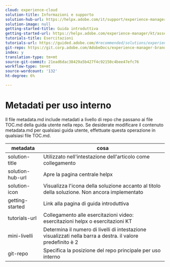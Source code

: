 ```yaml
---
cloud: experience-cloud
solution-title: Informazioni e supporto
solution-hub-url: https://helpx.adobe.com/it/support/experience-manager.html
solution-image: null
getting-started-title: Guida introduttiva
getting-started-url: https://helpx.adobe.com/experience-manager/kt/assets/using/brand-portal-article-understand.html
tutorials-title: Esercitazioni
tutorials-url: https://guided.adobe.com/#recommended/solutions/experience-manager
git-repo: https://git.corp.adobe.com/AdobeDocs/experience-manager-brand-portal.it-IT
index: y
translation-type: tm+mt
source-git-commit: 21ead6dac38429a5b427f4c92150c4bee47efc76
workflow-type: tm+mt
source-wordcount: '132'
ht-degree: 6%

---
```



# Metadati per uso interno

Il file metadata.md include metadati a livello di repo che passano ai file TOC.md della guida utente nella repo. Se desiderate modificare il contenuto metadata.md per qualsiasi guida utente, effettuate questa operazione in qualsiasi file TOC.md.

| metadata | cosa |
|--- |--- |
| solution-title | Utilizzato nell&#39;intestazione dell&#39;articolo come collegamento |
| solution-hub-url | Apre la pagina centrale helpx |
| solution-icon | Visualizza l&#39;icona della soluzione accanto al titolo della soluzione. Non ancora implementato |
| getting-started | Link alla pagina di guida introduttiva |
| tutorials-url | Collegamento alle esercitazioni video: esercitazioni helpx o esercitazioni KT |
| mini-livelli | Determina il numero di livelli di intestazione visualizzati nella barra a destra. il valore predefinito è 2 |
| git-repo | Specifica la posizione del repo principale per uso interno |
